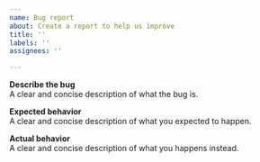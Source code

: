 ```yaml
---
name: Bug report
about: Create a report to help us improve
title: ''
labels: ''
assignees: ''

---
```


**Describe the bug**  
A clear and concise description of what the bug is.

**Expected behavior**  
A clear and concise description of what you expected to happen.

**Actual behavior**  
A clear and concise description of what you happens instead.